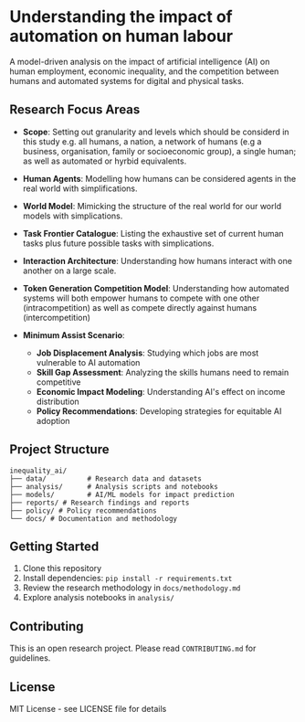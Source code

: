 # Understanding the impact of automation on human labour

A model-driven analysis on the impact of artificial intelligence (AI) on human employment, economic inequality, and the competition between humans and automated systems for digital and physical tasks.

## Research Focus Areas

- **Scope**: Setting out granularity and levels which should be considerd in this study e.g. all humans, a nation, a network of humans (e.g a business, organisation, family or socioeconomic group), a single human; as well as automated or hyrbid equivalents.

- **Human Agents**: Modelling how humans can be considered agents in the real world with simplifications.
- **World Model**: Mimicking the structure of the real world for our world models with simplications.
- **Task Frontier Catalogue**: Listing the exhaustive set of current human tasks plus future possible tasks with simplications.

- **Interaction Architecture**: Understanding how humans interact with one another on a large scale.

- **Token Generation Competition Model**: Understanding how automated systems will both empower humans to compete with one other (intracompetition) as well as compete directly against humans (intercompetition)


- **Minimum Assist Scenario**:
    - **Job Displacement Analysis**: Studying which jobs are most vulnerable to AI automation
    - **Skill Gap Assessment**: Analyzing the skills humans need to remain competitive
    - **Economic Impact Modeling**: Understanding AI's effect on income distribution
    - **Policy Recommendations**: Developing strategies for equitable AI adoption

## Project Structure
```
inequality_ai/
├── data/          # Research data and datasets
├── analysis/      # Analysis scripts and notebooks
├── models/        # AI/ML models for impact prediction
├── reports/ # Research findings and reports
├── policy/ # Policy recommendations
└── docs/ # Documentation and methodology
```

## Getting Started

1. Clone this repository
2. Install dependencies: `pip install -r requirements.txt`
3. Review the research methodology in `docs/methodology.md`
4. Explore analysis notebooks in `analysis/`

## Contributing

This is an open research project. Please read `CONTRIBUTING.md` for guidelines.

## License

MIT License - see LICENSE file for details